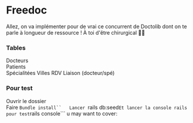 # Freedoc

Allez, on va implémenter pour de vrai ce concurrent de Doctolib dont on te parle à longueur de ressource ! À toi d'être chirurgical 👩‍⚕️  

### Tables

Docteurs  
Patients  
Spécialitées
Villes
RDV
Liaison (docteur/spé)  

### Pour test
Ouvrir le dossier  
Faire ```Bundle install``  
Lancer ```rails db:seed```
Et lancer la console rails pour test ```rails console```
u may want to cover:
